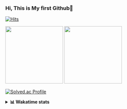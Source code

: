 ### Hi, This is My first Github👋
[![Hits](https://hits.seeyoufarm.com/api/count/incr/badge.svg?url=https%3A%2F%2Fgithub.com%2FJonghyun-Park1027&count_bg=%2379C83D&title_bg=%23555555&icon=&icon_color=%23E7E7E7&title=hits&edge_flat=false)](https://hits.seeyoufarm.com)
<br>


<p>
  <img height="180em" src="https://github-readme-stats-eight-rho-29.vercel.app/api?username=Jonghyun-Park1027&show_icons=true&include_all_commits=true&bg_color=30,e96443,904e95&title_color=fff&text_color=fff">
  <img height="180em" src="https://github-readme-stats-eight-rho-29.vercel.app/api/top-langs/?username=Jonghyun-Park1027&layout=compact&bg_color=30,e96443,904e95&title_color=fff&text_color=fff">


[![Solved.ac Profile](http://mazassumnida.wtf/api/v2/generate_badge?boj=ppjjhh1027)](https://solved.ac/ppjjhh1027/)

</p>
<details>
<summary><b>📊 Wakatime stats</b><br></summary>
<div>
<hr/>



<!--START_SECTION:waka-->
![Code Time](http://img.shields.io/badge/Code%20Time-1%2C005%20hrs%2043%20mins-blue)

![Profile Views](http://img.shields.io/badge/Profile%20Views-0-blue)

**🐱 My GitHub Data** 

> 📦 112.0 kB Used in GitHub's Storage 
 > 
> 🚫 Not Opted to Hire
 > 
> 📜 10 Public Repositories 
 > 
> 🔑 5 Private Repositories 
 > 
**I'm an Early 🐤** 

```text
🌞 Morning                52 commits          █████░░░░░░░░░░░░░░░░░░░░   18.18 % 
🌆 Daytime                145 commits         █████████████░░░░░░░░░░░░   50.70 % 
🌃 Evening                76 commits          ███████░░░░░░░░░░░░░░░░░░   26.57 % 
🌙 Night                  13 commits          █░░░░░░░░░░░░░░░░░░░░░░░░   04.55 % 
```
📅 **I'm Most Productive on Friday** 

```text
Monday                   47 commits          ████░░░░░░░░░░░░░░░░░░░░░   16.43 % 
Tuesday                  42 commits          ████░░░░░░░░░░░░░░░░░░░░░   14.69 % 
Wednesday                23 commits          ██░░░░░░░░░░░░░░░░░░░░░░░   08.04 % 
Thursday                 31 commits          ███░░░░░░░░░░░░░░░░░░░░░░   10.84 % 
Friday                   67 commits          ██████░░░░░░░░░░░░░░░░░░░   23.43 % 
Saturday                 27 commits          ██░░░░░░░░░░░░░░░░░░░░░░░   09.44 % 
Sunday                   49 commits          ████░░░░░░░░░░░░░░░░░░░░░   17.13 % 
```


📊 **This Week I Spent My Time On** 

```text
🕑︎ Time Zone: Asia/Seoul

💬 Programming Languages: 
Python                   4 hrs 35 mins       █████████████████████░░░░   85.46 % 
Git Config               20 mins             ██░░░░░░░░░░░░░░░░░░░░░░░   06.48 % 
Markdown                 18 mins             █░░░░░░░░░░░░░░░░░░░░░░░░   05.66 % 
Bash                     2 mins              ░░░░░░░░░░░░░░░░░░░░░░░░░   00.89 % 
Text                     2 mins              ░░░░░░░░░░░░░░░░░░░░░░░░░   00.83 % 

🔥 Editors: 
VS Code                  9 hrs 46 mins       ██████████████████████░░░   87.70 % 
Cursor                   1 hr 22 mins        ███░░░░░░░░░░░░░░░░░░░░░░   12.30 % 

🐱‍💻 Projects: 
personal_project_fortune_2 hrs 46 mins       █████████████░░░░░░░░░░░░   51.83 % 
gpt                      1 hr 30 mins        ███████░░░░░░░░░░░░░░░░░░   28.09 % 
GPT_side_project         1 hr 4 mins         █████░░░░░░░░░░░░░░░░░░░░   20.08 % 

💻 Operating System: 
Windows                  5 hrs 22 mins       █████████████████████████   100.00 % 
```

**I Mostly Code in Jupyter Notebook** 

```text
Jupyter Notebook         7 repos             ████████████████░░░░░░░░░   63.64 % 
C++                      3 repos             ███████░░░░░░░░░░░░░░░░░░   27.27 % 
Python                   1 repo              ██░░░░░░░░░░░░░░░░░░░░░░░   09.09 % 
```




 Last Updated on 25/07/2025 18:52:00 UTC
<!--END_SECTION:waka-->
</details>



